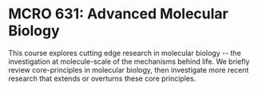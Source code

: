 # MCRO 631: Advanced Molecular Biology

This course explores cutting edge research in molecular biology -- the investigation at molecule-scale of the mechanisms behind life. We briefly review core-principles in molecular biology, then investigate more recent research that extends or overturns these core principles.